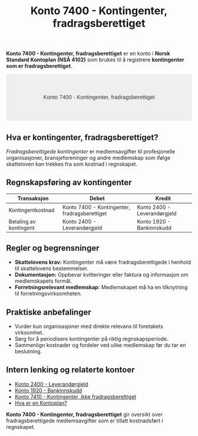 ﻿---
title: "Konto 7400 - Kontingenter, fradragsberettiget"
seoTitle: "7400-kontingenter-fradragsberettiget"
meta_description: '**Konto 7400 - Kontingenter, fradragsberettiget** er en konto i **Norsk Standard Kontoplan (NSÂ 4102)** som brukes til å registrere **kontingenter som er fradr...'
slug: 7400-kontingenter-fradragsberettiget
type: blog
layout: pages/single
---

**Konto 7400 - Kontingenter, fradragsberettiget** er en konto i **Norsk Standard Kontoplan (NSÂ 4102)** som brukes til å registrere **kontingenter som er fradragsberettiget**.

![Illustrasjon av konto 7400 Kontingenter, fradragsberettiget](7400-kontingenter-fradragsberettiget-image.svg)

## Hva er kontingenter, fradragsberettiget?

*Fradragsberettigede kontingenter* er medlemsavgifter til profesjonelle organisasjoner, bransjeforeninger og andre medlemskap som ifølge skatteloven kan trekkes fra som kostnad i regnskapet.

## Regnskapsføring av kontingenter

| Transaksjon                          | Debet                                        | Kredit                      |
|--------------------------------------|----------------------------------------------|-----------------------------|
| Kontingentkostnad                    | Konto 7400 - Kontingenter, fradragsberettiget | Konto 2400 - Leverandørgjeld |
| Betaling av kontingent               | Konto 2400 - Leverandørgjeld                 | Konto 1920 - Bankinnskudd   |

## Regler og begrensninger

* **Skattelovens krav:** Kontingenter må være fradragsberettigede i henhold til skattelovens bestemmelser.
* **Dokumentasjon:** Oppbevar kvitteringer eller faktura og informasjon om medlemskapets formål.
* **Forretningsrelevant medlemskap:** Medlemskapet må ha en tilknytning til forretningsvirksomheten.

## Praktiske anbefalinger

* Vurder kun organisasjoner med direkte relevans til foretakets virksomhet.
* Sørg for å periodisere kontingenter på riktig regnskapsperiode.
* Sammenlign kostnader og fordeler ved ulike medlemskap før du tar en beslutning.

## Intern lenking og relaterte kontoer

* [Konto 2400 - Leverandørgjeld](/blogs/kontoplan/2400-leverandorgjeld "Konto 2400 - Leverandørgjeld")
* [Konto 1920 - Bankinnskudd](/blogs/kontoplan/1920-bankinnskudd "Konto 1920 - Bankinnskudd")
* [Konto 7410 - Kontingenter, ikke fradragsberettiget](/blogs/kontoplan/7410-kontingenter-ikke-fradragsberettiget "Konto 7410 - Kontingenter, ikke fradragsberettiget")
* [Hva er en Kontoplan?](/blogs/regnskap/hva-er-kontoplan "Hva er en Kontoplan? Komplett Guide til Kontoplaner i Norsk Regnskap")

**Konto 7400 - Kontingenter, fradragsberettiget** gir oversikt over fradragsberettigede medlemsavgifter som er tillatt kostnadsført i regnskapet.






